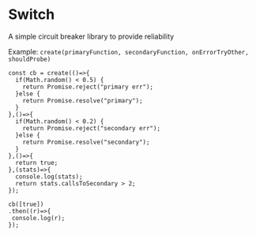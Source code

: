 # Switch
A simple circuit breaker library to provide reliability

Example:
`create(primaryFunction, secondaryFunction, onErrorTryOther, shouldProbe)`
```
const cb = create(()=>{
  if(Math.random() < 0.5) {
    return Promise.reject("primary err");
  }else {
    return Promise.resolve("primary");
  }
},()=>{
  if(Math.random() < 0.2) {
    return Promise.reject("secondary err");
  }else {
    return Promise.resolve("secondary");
  }
},()=>{
  return true;
},(stats)=>{
  console.log(stats);
  return stats.callsToSecondary > 2;
});

cb([true])
.then((r)=>{
 console.log(r);
});
```


